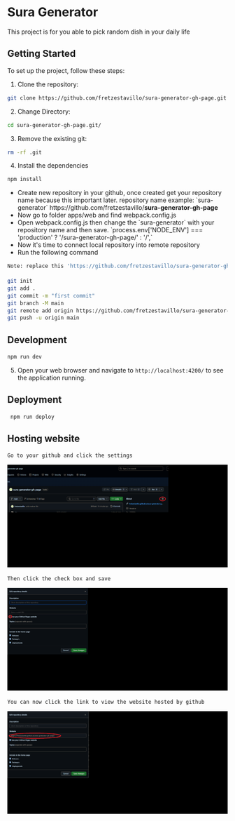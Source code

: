 # Sura Generator

This project is for you able to pick random dish in your daily life

## Getting Started

To set up the project, follow these steps:

1. Clone the repository:

```bash
git clone https://github.com/fretzestavillo/sura-generator-gh-page.git
```

2. Change Directory:

```bash
cd sura-generator-gh-page.git/
```

3. Remove the existing git:

```bash
rm -rf .git
```

4. Install the dependencies

```bash
npm install
```

<ul>

<li>Create new repository in your github, once created get your repository name because this important later. repository name example: `sura-generator` https://github.com/fretzestavillo/<strong>sura-generator-gh-page</strong> </li>

<li>Now go to folder apps/web and find webpack.config.js</li>
<li>Open webpack.config.js then change the `sura-generator` with your repository name and then save.
   `process.env['NODE_ENV'] === 'production' ? '/sura-generator-gh-page/' : '/',` </li>
<li>Now it's time to connect local repository into remote repository </li>
<li>Run the following command </li>

</ul>

```bash
Note: replace this 'https://github.com/fretzestavillo/sura-generator-gh-page.git' with your own repository that created earlier.

git init
git add .
git commit -m "first commit"
git branch -M main
git remote add origin https://github.com/fretzestavillo/sura-generator-gh-page.git
git push -u origin main
```

## Development

```bash
npm run dev
```

5. Open your web browser and navigate to `http://localhost:4200/` to see the application running.

## Deployment

```bash
 npm run deploy
```

## Hosting website

```
Go to your github and click the settings
```

![alt text](assets/3.png)

```
Then click the check box and save
```

![alt text](assets/1.png)

```
You can now click the link to view the website hosted by github
```

![alt text](assets/2.png)
